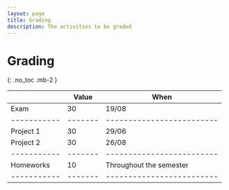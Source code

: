 ```yaml
---
layout: page
title: Grading
description: The activities to be graded
---
```


# Grading

{: .no_toc .mb-2 }

|           | Value | When                    |
|-----------|-------|-------------------------|
| Exam      | 30    | 19/08                   |
|-----------|-------|-------------------------|
| Project 1 | 30    | 29/06                   |
| Project 2 | 30    | 26/08                   |
|-----------|-------|-------------------------|
| Homeworks | 10    | Throughout the semester |
|-----------|-------|-------------------------|
